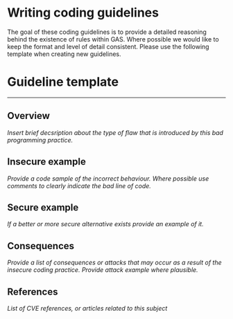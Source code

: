 # Writing coding guidelines

The goal of these coding guidelines is to provide a detailed reasoning behind
the existence of rules within GAS.  Where possible we would like to keep the
format and level of detail consistent. Please use the following template when
creating new guidelines.

# Guideline template
---

## Overview
_Insert brief decsription about the type of flaw that is introduced by this
bad programming practice._

## Insecure example
_Provide a code sample of the incorrect behaviour. Where possible use comments
to clearly indicate the bad line of code._

## Secure example
_If a better or more secure alternative exists provide an example of it._

## Consequences
_Provide a list of consequences or attacks that may occur as a result of the
insecure coding practice. Provide attack example where plausible._

## References
_List of CVE references, or articles related to this subject_

